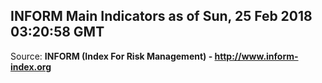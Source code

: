 ## INFORM Main Indicators as of Sun, 25 Feb 2018 03:20:58 GMT

Source: **INFORM (Index For Risk Management) - http://www.inform-index.org**